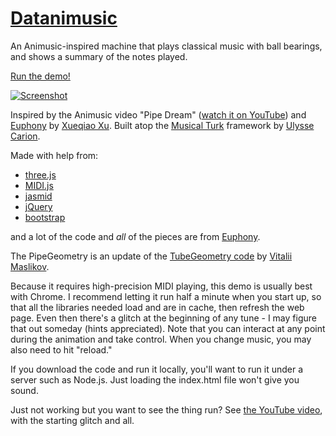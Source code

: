 [Datanimusic](https://github.com/erich666/turk)
====

An Animusic-inspired machine that plays classical music with ball bearings, and shows a summary of the notes played.

[Run the demo!](https://bit.ly/datanimusic)

[![Screenshot](http://erich.realtimerendering.com/datanimusic/screenshot1.png)](https://github.com/erich666/turk)

Inspired by the Animusic video "Pipe Dream" ([watch it on YouTube](http://www.youtube.com/watch?v=hyCIpKAIFyo)) and [Euphony](https://github.com/qiao/euphony) by [Xueqiao Xu](https://github.com/qiao).
Built atop the [Musical Turk](http://ulysse.io/turk) framework by [Ulysse Carion](http://ulysse.io).

Made with help from:

* [three.js](https://github.com/mrdoob/three.js)
* [MIDI.js](http://mudcu.be/midi-js)
* [jasmid](https://github.com/gasman/jasmid)
* [jQuery](http://jquery.com)
* [bootstrap](http://twitter.github.com/bootstrap)

and a lot of the code and _all_ of the pieces are from [Euphony](https://github.com/qiao/euphony).

The PipeGeometry is an update of the [TubeGeometry code](https://github.com/Troilk/cs291-contest) by [Vitalii Maslikov](https://github.com/Troilk).

Because it requires high-precision MIDI playing, this demo is usually best with Chrome. I recommend letting it run half a minute when you start up, so that all the libraries needed load and are in cache, then refresh the web page. Even then there's a glitch at the beginning of any tune - I may figure that out someday (hints appreciated). Note that you can interact at any point during the animation and take control. When you change music, you may also need to hit "reload."

If you download the code and run it locally, you'll want to run it under a server such as Node.js. Just loading the index.html file won't give you sound.

Just not working but you want to see the thing run? See [the YouTube video](https://youtu.be/plBX-CFx5DM), with the starting glitch and all.
